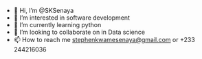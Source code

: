 - 👋 Hi, I’m @SKSenaya
- 👀 I’m interested in software development 
- 🌱 I’m currently learning python
- 💞️ I’m looking to collaborate on in Data science
- 📫 How to reach me stephenkwamesenaya@gmail.com or +233 244216036

<!---
SKSenaya/SKSenaya is a ✨ special ✨ repository because its `README.md` (this file) appears on your GitHub profile.
You can click the Preview link to take a look at your changes.
--->
